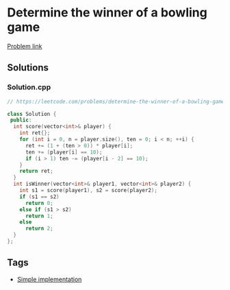 # Determine the winner of a bowling game

[Problem link](https://leetcode.com/problems/determine-the-winner-of-a-bowling-game/)

## Solutions


### Solution.cpp
```cpp
// https://leetcode.com/problems/determine-the-winner-of-a-bowling-game/

class Solution {
 public:
  int score(vector<int>& player) {
    int ret{};
    for (int i = 0, n = player.size(), ten = 0; i < n; ++i) {
      ret += (1 + (ten > 0)) * player[i];
      ten += (player[i] == 10);
      if (i > 1) ten -= (player[i - 2] == 10);
    }
    return ret;
  }
  int isWinner(vector<int>& player1, vector<int>& player2) {
    int s1 = score(player1), s2 = score(player2);
    if (s1 == s2)
      return 0;
    else if (s1 > s2)
      return 1;
    else
      return 2;
  }
};
```
## Tags

* [Simple implementation](/Collections/simple-implementation.md#simple-implementation)
